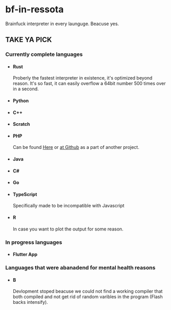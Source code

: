 # bf-in-ressota
Brainfuck interpreter in every launguge. Beacuse yes.
## <b>TAKE YA PICK</b>
### Currently complete languages
- #### Rust
    Proberly the fastest interpreter in existence, it's optimized beyond reason. It's so fast, it can easily overflow a 64bit number 500 times over in a second.
- #### Python
- #### C++
- #### Scratch
- #### PHP
    Can be found [Here](http://brainfucked.qrl.nz) or [at Github](https://github.com/LaSpruca/brainfuck-php) as a part of another project.
- #### Java
- #### C#
- #### Go
- #### TypeScript
    Specifically made to be incompatible with Javascript
- #### R
    In case you want to plot the output for some reason.

### In progress languages
- #### Flutter App

### Languages that were abanadend for mental health reasons
- #### B 
    Devlopment stoped beacuse we could not find a working compiler that both compiled and not get rid of random varibles in the program (Flash backs intensify).